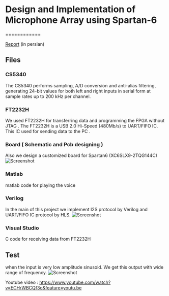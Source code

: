 # Design and Implementation of Microphone Array using Spartan-6
============

[Report](/poject_fpga.pdf) (in persian)


Files
---------------------------------------

### CS5340
  The CS5340 performs sampling, A/D conversion and anti-alias filtering, generating 24-bit values for both left and right inputs in serial form at sample rates up to 200 kHz per channel.
  
 ### FT2232H
We used FT2232H for transferring data and programming the FPGA without JTAG . The FT2232H is a USB 2.0 Hi-Speed (480Mb/s) to UART/FIFO IC. This IC used for sending data to the PC . 
 
 ### Board ( Schematic and Pcb designing )
 Also we design a customized board for Spartan6 (XC6SLX9-2TQG144C)
![Screenshot](https://github.com/kargaranamir/Microphone_fpga/blob/master/board/board.png "Board")
 
 ### Matlab 
 matlab code for playing the voice 
 
 ### Verilog
 In the main of this project we implement I2S protocol by Verilog and UART/FIFO IC protocol by HLS.
![Screenshot](https://github.com/kargaranamir/Microphone_fpga/blob/master/verilog/1.png "FT2232H")

 ### Visual Studio 
 C code for receiving data from FT2232H
 
Test
---------------------------------------
when the input is very low amplitude sinusoid. We get this output with wide range of frequency.
![Screenshot](https://github.com/kargaranamir/Microphone_fpga/blob/master/Visual_studio/1.png "FT2232H")


Youtube video : https://www.youtube.com/watch?v=ECHrWBCQf3o&feature=youtu.be

